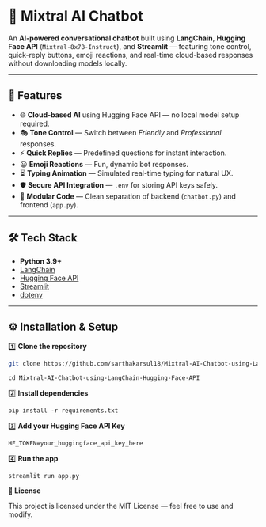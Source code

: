 # 🤖 Mixtral AI Chatbot

An **AI-powered conversational chatbot** built using **LangChain**, **Hugging Face API** (`Mixtral-8x7B-Instruct`), and **Streamlit** — featuring tone control, quick-reply buttons, emoji reactions, and real-time cloud-based responses without downloading models locally.

---

## 🚀 Features
- 🌐 **Cloud-based AI** using Hugging Face API — no local model setup required.
- 🎭 **Tone Control** — Switch between *Friendly* and *Professional* responses.
- ⚡ **Quick Replies** — Predefined questions for instant interaction.
- 😀 **Emoji Reactions** — Fun, dynamic bot responses.
- ⏳ **Typing Animation** — Simulated real-time typing for natural UX.
- 🛡 **Secure API Integration** — `.env` for storing API keys safely.
- 📂 **Modular Code** — Clean separation of backend (`chatbot.py`) and frontend (`app.py`).

---

## 🛠 Tech Stack
- **Python 3.9+**
- [LangChain](https://www.langchain.com/)
- [Hugging Face API](https://huggingface.co/)
- [Streamlit](https://streamlit.io/)
- [dotenv](https://pypi.org/project/python-dotenv/)

---

## ⚙️ Installation & Setup

1️⃣ **Clone the repository**
```bash
git clone https://github.com/sarthakarsul18/Mixtral-AI-Chatbot-using-LangChain-Hugging-Face-API
```
```
cd Mixtral-AI-Chatbot-using-LangChain-Hugging-Face-API
```

2️⃣ **Install dependencies**
```
pip install -r requirements.txt
```
3️⃣ **Add your Hugging Face API Key**

```
HF_TOKEN=your_huggingface_api_key_here
```
4️⃣ **Run the app**
```
streamlit run app.py
```
**📜 License**

This project is licensed under the MIT License — feel free to use and modify.
